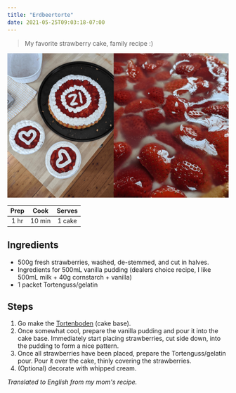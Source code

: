 ```yaml
---
title: "Erdbeertorte"
date: 2021-05-25T09:03:18-07:00
---
```


> My favorite strawberry cake, family recipe :)

<div class="figure">

![erdbeertorte](/images/erdbeertorte.jpg)

</div>

| Prep   | Cook | Serves |
| :----: | :----: | :----: |
| 1 hr | 10 min | 1 cake |

## Ingredients

- 500g fresh strawberries, washed, de-stemmed, and cut in halves.
- Ingredients for 500mL vanilla pudding (dealers choice recipe, I like 500mL milk + 40g cornstarch + vanilla)
- 1 packet Tortenguss/gelatin

## Steps

1. Go make the [Tortenboden](/posts/biskuitboden) (cake base).
2. Once somewhat cool, prepare the vanilla pudding and pour it into the cake base. Immediately start placing strawberries, cut side down, into the pudding to form a nice pattern.
3. Once all strawberries have been placed, prepare the Tortenguss/gelatin pour. Pour it over the cake, thinly covering the strawberries.
4. (Optional) decorate with whipped cream.

_Translated to English from my mom's recipe._
